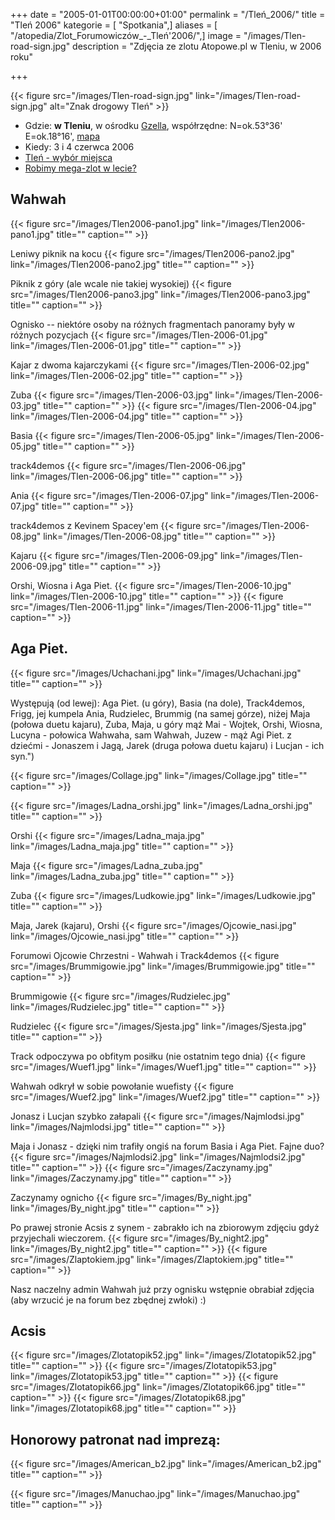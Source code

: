 +++
date = "2005-01-01T00:00:00+01:00"
permalink = "/Tleń_2006/"
title = "Tleń 2006"
kategorie = [ "Spotkania",]
aliases = [ "/atopedia/Zlot_Forumowiczów_-_Tleń'2006/",]
image = "/images/Tlen-road-sign.jpg"
description = "Zdjęcia ze zlotu Atopowe.pl w Tleniu, w 2006 roku"

+++

{{< figure src="/images/Tlen-road-sign.jpg" link="/images/Tlen-road-sign.jpg" alt="Znak drogowy Tleń" >}}

-   Gdzie: **w Tleniu**, w ośrodku
    [Gzella](http://www.rekreacja.gzella.pl/index_rekreacja.htm), współrzędne:
    N=ok.53°36' E=ok.18°16',
    [mapa](http://maps.google.com/maps?f=q&hl=en&q=53.615229,18.26787&ll=53.610229,18.276787&spn=0.133413,0.326157&om=1)
-   Kiedy: 3 i 4 czerwca 2006
-   [Tleń - wybór miejsca](http://www.atopowe-zapalenie.pl/forum/viewtopic.php?t=2416)
-   [Robimy mega-zlot w lecie?](http://www.atopowe-zapalenie.pl/forum/viewtopic.php?t=1838)

## Wahwah

{{< figure src="/images/Tlen2006-pano1.jpg" link="/images/Tlen2006-pano1.jpg" title="" caption="" >}}

Leniwy piknik na kocu {{< figure src="/images/Tlen2006-pano2.jpg" link="/images/Tlen2006-pano2.jpg" title="" caption="" >}}

Piknik z góry (ale wcale nie takiej wysokiej) {{< figure src="/images/Tlen2006-pano3.jpg" link="/images/Tlen2006-pano3.jpg" title="" caption="" >}}

Ognisko -- niektóre osoby na różnych fragmentach panoramy były w różnych pozycjach {{< figure src="/images/Tlen-2006-01.jpg" link="/images/Tlen-2006-01.jpg" title="" caption="" >}}

Kajar z dwoma kajarczykami {{< figure src="/images/Tlen-2006-02.jpg" link="/images/Tlen-2006-02.jpg" title="" caption="" >}}

Zuba {{< figure src="/images/Tlen-2006-03.jpg" link="/images/Tlen-2006-03.jpg" title="" caption="" >}} {{< figure src="/images/Tlen-2006-04.jpg" link="/images/Tlen-2006-04.jpg" title="" caption="" >}}

Basia {{< figure src="/images/Tlen-2006-05.jpg" link="/images/Tlen-2006-05.jpg" title="" caption="" >}}

track4demos {{< figure src="/images/Tlen-2006-06.jpg" link="/images/Tlen-2006-06.jpg" title="" caption="" >}}

Ania {{< figure src="/images/Tlen-2006-07.jpg" link="/images/Tlen-2006-07.jpg" title="" caption="" >}}

track4demos z Kevinem Spacey'em {{< figure src="/images/Tlen-2006-08.jpg" link="/images/Tlen-2006-08.jpg" title="" caption="" >}}

Kajaru {{< figure src="/images/Tlen-2006-09.jpg" link="/images/Tlen-2006-09.jpg" title="" caption="" >}}

Orshi, Wiosna i Aga Piet. {{< figure src="/images/Tlen-2006-10.jpg" link="/images/Tlen-2006-10.jpg" title="" caption="" >}} {{< figure src="/images/Tlen-2006-11.jpg" link="/images/Tlen-2006-11.jpg" title="" caption="" >}}

## Aga Piet.

{{< figure src="/images/Uchachani.jpg" link="/images/Uchachani.jpg" title="" caption="" >}}

Występują (od lewej): Aga Piet. (u góry), Basia (na dole), Track4demos, Frigg,
jej kumpela Ania, Rudzielec, Brummig (na samej górze), niżej Maja (połowa duetu
kajaru), Zuba, Maja, u góry mąż Mai - Wojtek, Orshi, Wiosna, Lucyna - połowica
Wahwaha, sam Wahwah, Juzew - mąż Agi Piet. z dziećmi - Jonaszem i Jagą, Jarek
(druga połowa duetu kajaru) i Lucjan - ich syn.")

{{< figure src="/images/Collage.jpg" link="/images/Collage.jpg" title="" caption="" >}}

{{< figure src="/images/Ladna_orshi.jpg" link="/images/Ladna_orshi.jpg" title="" caption="" >}}

Orshi {{< figure src="/images/Ladna_maja.jpg" link="/images/Ladna_maja.jpg" title="" caption="" >}}

Maja {{< figure src="/images/Ladna_zuba.jpg" link="/images/Ladna_zuba.jpg" title="" caption="" >}}

Zuba {{< figure src="/images/Ludkowie.jpg" link="/images/Ludkowie.jpg" title="" caption="" >}}

Maja, Jarek (kajaru), Orshi {{< figure src="/images/Ojcowie_nasi.jpg" link="/images/Ojcowie_nasi.jpg" title="" caption="" >}}

Forumowi Ojcowie Chrzestni - Wahwah i Track4demos {{< figure src="/images/Brummigowie.jpg" link="/images/Brummigowie.jpg" title="" caption="" >}}

Brummigowie {{< figure src="/images/Rudzielec.jpg" link="/images/Rudzielec.jpg" title="" caption="" >}}

Rudzielec {{< figure src="/images/Sjesta.jpg" link="/images/Sjesta.jpg" title="" caption="" >}}

Track odpoczywa po obfitym posiłku (nie ostatnim tego dnia) {{< figure src="/images/Wuef1.jpg" link="/images/Wuef1.jpg" title="" caption="" >}}

Wahwah odkrył w sobie powołanie wuefisty {{< figure src="/images/Wuef2.jpg" link="/images/Wuef2.jpg" title="" caption="" >}}

Jonasz i Lucjan szybko załapali {{< figure src="/images/Najmlodsi.jpg" link="/images/Najmlodsi.jpg" title="" caption="" >}}

Maja i Jonasz - dzięki nim trafiły ongiś na forum Basia i Aga Piet. Fajne duo? {{< figure src="/images/Najmlodsi2.jpg" link="/images/Najmlodsi2.jpg" title="" caption="" >}} {{< figure src="/images/Zaczynamy.jpg" link="/images/Zaczynamy.jpg" title="" caption="" >}}

Zaczynamy ognicho {{< figure src="/images/By_night.jpg" link="/images/By_night.jpg" title="" caption="" >}}

Po prawej stronie Acsis z synem - zabrakło ich na zbiorowym zdjęciu gdyż przyjechali wieczorem. {{< figure src="/images/By_night2.jpg" link="/images/By_night2.jpg" title="" caption="" >}} {{< figure src="/images/Zlaptokiem.jpg" link="/images/Zlaptokiem.jpg" title="" caption="" >}}

Nasz naczelny admin Wahwah już przy ognisku wstępnie obrabiał zdjęcia (aby wrzucić je na forum bez zbędnej zwłoki) :)

## Acsis

{{< figure src="/images/Zlotatopik52.jpg" link="/images/Zlotatopik52.jpg" title="" caption="" >}}
{{< figure src="/images/Zlotatopik53.jpg" link="/images/Zlotatopik53.jpg" title="" caption="" >}}
{{< figure src="/images/Zlotatopik66.jpg" link="/images/Zlotatopik66.jpg" title="" caption="" >}}
{{< figure src="/images/Zlotatopik68.jpg" link="/images/Zlotatopik68.jpg" title="" caption="" >}}

## Honorowy patronat nad imprezą:

{{< figure src="/images/American_b2.jpg" link="/images/American_b2.jpg" title="" caption="" >}}

{{< figure src="/images/Manuchao.jpg" link="/images/Manuchao.jpg" title="" caption="" >}}
